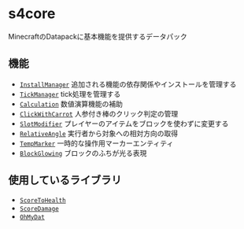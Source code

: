 # s4core

MinecraftのDatapackに基本機能を提供するデータパック

## 機能
- [`InstallManager`](https://github.com/Kvr0/s4core/tree/dev/data/installmanager) 追加される機能の依存関係やインストールを管理する
- [`TickManager`](https://github.com/Kvr0/s4core/tree/dev/data/tickmanager) tick処理を管理する
- [`Calculation`](https://github.com/Kvr0/s4core/tree/dev/data/calculation) 数値演算機能の補助
- [`ClickWithCarrot`](https://github.com/Kvr0/s4core/tree/dev/data/clickwithcarrot) 人参付き棒のクリック判定の管理
- [`SlotModifier`](https://github.com/Kvr0/s4core/tree/dev/data/slotmanager) プレイヤーのアイテムをブロックを使わずに変更する
- [`RelativeAngle`](https://github.com/Kvr0/s4core/tree/dev/data/relativeangle) 実行者から対象への相対方向の取得
- [`TempMarker`](https://github.com/Kvr0/s4core/tree/dev/data/tempmarker) 一時的な操作用マーカーエンティティ
- [`BlockGlowing`](https://github.com/Kvr0/s4core/tree/dev/data/blockglowing) ブロックのふちが光る表現

## 使用しているライブラリ
- [`ScoreToHealth`](https://github.com/Ai-Akaishi/ScoreToHealth)
- [`ScoreDamage`](https://github.com/ChenCMD/MCCMD-ScoreDamage)
- [`OhMyDat`](https://github.com/Ai-Akaishi/OhMyDat)
